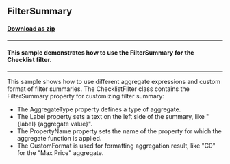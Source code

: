 ## FilterSummary
#### [Download as zip](https://grapecity.github.io/DownGit/#/home?url=https://github.com/GrapeCity/ComponentOne-WinForms-Samples/tree/master/NetFramework\DataFilter\CS\FilterSummary)
____
#### This sample demonstrates how to use the FilterSummary for the Checklist filter. 
____
This sample shows how to use different aggregate expressions and custom format of filter summaries.
The ChecklistFilter class contains the FilterSummary property for customizing filter summary:

* The AggregateType property defines a type of aggregate.
* The Label property sets a text on the left side of the summary, like "{label} {aggregate value}".
* The PropertyName property sets the name of the property for which the aggregate function is applied.
* The CustomFormat is used for formatting aggregation result, like "C0" for the "Max Price" aggregate.
